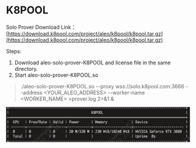 # K8POOL

Solo Prover Download Link： [https://download.k8pool.com/project/aleo/k8pool/k8pool.tar.gz](https://download.k8pool.com/project/aleo/k8pool/k8pool.tar.gz)

Steps:
1. Download aleo-solo-prover-K8POOL and license file in the same directory.
2. Start aleo-solo-prover-K8POOL.so
> ./aleo-solo-prover-K8POOL.so --proxy wss://solo.k8pool.com:3666 --address <YOUR_ALEO_ADDRESS> --worker-name <WORKER_NAME> >prover.log 2>&1 &

![k8pool](/img/k8pool.png "k8pool")